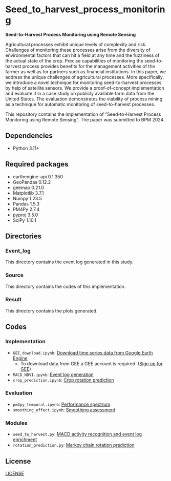 # Seed_to_harvest_process_monitoring
**Seed-to-Harvest Process Monitoring using Remote Sensing**


Agricultural processes exhibit unique levels of complexity and risk. Challenges of monitoring these processes arise from the diversity of environmental factors that can hit a field at any time and the fuzziness of the actual state of the crop. Precise capabilities of monitoring the seed-to-harvest process provides benefits for the management activities of the farmer as well as for partners such as financial institutions.
In this paper, we address the unique challenges of agricultural processes. More specifically, we introduce a novel technique for monitoring seed-to-harvest processes by help of satellite sensors. We provide a proof-of-concept implementation and evaluate it in a case study on publicly available farm data from the United States. The evaluation demonstrates the viability of process mining as a technique for automatic monitoring of seed-to-harvest processes.

This repository contains the implementation of "Seed-to-Harvest Process Monitoring using Remote Sensing". The paper was submitted to BPM 2024.

## Dependencies
* Python 3.11+
## Required packages
* earthengine-api 0.1.350
* GeoPandas 0.12.2
* geemap 0.21.0
* Matplotlib 3.7.1
* Numpy 1.23.5
* Pandas 1.5.3
* PM4Py 2.7.4
* pyproj 3.5.0
* SciPy 1.10.1
## Directories
### Event_log
This directory contains the event log generated in this study.
### Source
This directory contains the codes of this implementation.
### Result
This directory contains the plots generated.
## Codes
### Implementation
- `GEE_download.ipynb`: [Download time series data from Google Earth Engine](Source/GEE_download.ipynb)
    * To download data from GEE a GEE account is required. ([Sign up for GEE](https://earthengine.google.com/)) 
- `MACD_NDVI.ipynb`: [Event log generation](Source/MACD_NDVI.ipynb)
- `crop_prediction.ipynb`: [Crop rotation prediction](Source/crop_prediction.ipynb)
### Evaluation
- `pm4py_temporal.ipynb`: [Performance spectrum](Source/pm4py_temporal.ipynb)
- `smoothing_effect.ipynb`: [Smoothing assessment](Source/smoothing_effect.ipynb)
### Modules
- `seed_to_harvest.py`: [MACD activity recognition and event log enrichment](Source/seed_to_harvest.py)
- `rotation_prediction.py`: [Markov chain rotation prediction](Source/rotation_prediction.py)

## License 
[LICENSE](LICENSE)